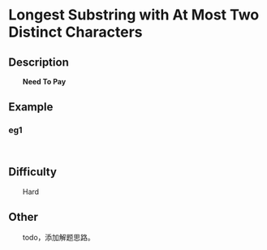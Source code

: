 # Longest Substring with At Most Two Distinct Characters

## Description

&emsp;&emsp;**Need To Pay**

## Example

### eg1

```
    
```

## Difficulty

&emsp;&emsp;Hard

## Other

&emsp;&emsp;todo，添加解题思路。